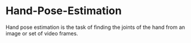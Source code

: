 # Hand-Pose-Estimation
Hand pose estimation is the task of finding the joints of the hand from an image or set of video frames.
